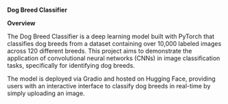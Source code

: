 **Dog Breed Classifier**


**Overview**

The Dog Breed Classifier is a deep learning model built with PyTorch that classifies dog breeds from a dataset containing over 10,000 labeled images across 120 different breeds. This project aims to demonstrate the application of convolutional neural networks (CNNs) in image classification tasks, specifically for identifying dog breeds.

The model is deployed via Gradio and hosted on Hugging Face, providing users with an interactive interface to classify dog breeds in real-time by simply uploading an image.
